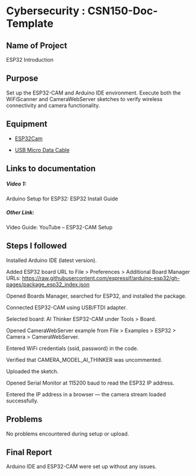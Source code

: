# Cybersecurity : CSN150-Doc-Template

## Name of Project
ESP32 Introduction

## Purpose
Set up the ESP32-CAM and Arduino IDE environment. Execute both the WiFiScanner and CameraWebServer sketches to verify wireless connectivity and camera functionality. 

## Equipment
* [ESP32Cam](https://www.amazon.com/Aideepen-ESP32-CAM-Bluetooth-ESP32-CAM-MB-Arduino/dp/B08P2578LV/ref=sr_1_3?crid=4FY0ECFW0ZX7&keywords=ESP32+Cam&qid=1678902050&sprefix=esp32+cam%2Caps%2C240&sr=8-3)

* [USB Micro Data Cable](https://www.amazon.com/AmazonBasics-Male-Micro-Cable-Black/dp/B0711PVX6Z/ref=sr_1_1_sspa?keywords=micro+usb+data+cable&qid=1678902214&sprefix=Micro+USB+data+%2Caps%2C89&sr=8-1-spons&psc=1&spLa=ZW5jcnlwdGVkUXVhbGlmaWVyPUFaU0NaUVZHU1RFUlAmZW5jcnlwdGVkSWQ9QTA3NTA4MDVFVERCS01HVlgxM1YmZW5jcnlwdGVkQWRJZD1BMDE4NTE1NTIwWUdONkdWSzU1M1Amd2lkZ2V0TmFtZT1zcF9hdGYmYWN0aW9uPWNsaWNrUmVkaXJlY3QmZG9Ob3RMb2dDbGljaz10cnVl)

## Links to documentation

##### Video 1: 
Arduino Setup for ESP32: ESP32 Install Guide

##### Other Link: 
Video Guide: YouTube – ESP32-CAM Setup


## Steps I followed
Installed Arduino IDE (latest version).

Added ESP32 board URL to File > Preferences > Additional Board Manager URLs:
https://raw.githubusercontent.com/espressif/arduino-esp32/gh-pages/package_esp32_index.json

Opened Boards Manager, searched for ESP32, and installed the package.

Connected ESP32-CAM using USB/FTDI adapter.

Selected board: AI Thinker ESP32-CAM under Tools > Board.

Opened CameraWebServer example from File > Examples > ESP32 > Camera > CameraWebServer.

Entered WiFi credentials (ssid, password) in the code.

Verified that CAMERA_MODEL_AI_THINKER was uncommented.

Uploaded the sketch.

Opened Serial Monitor at 115200 baud to read the ESP32 IP address.

Entered the IP address in a browser — the camera stream loaded successfully.

## Problems
No problems encountered during setup or upload.


## Final Report
Arduino IDE and ESP32-CAM were set up without any issues.
